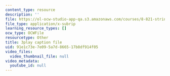 ```yaml
---
content_type: resource
description: ''
file: https://ol-ocw-studio-app-qa.s3.amazonaws.com/courses/8-821-string-theory-and-holographic-duality-fall-2014/91e1c73e7e095a7d866517b8df914f05_14_8tzAd1rA.vtt
file_type: application/x-subrip
learning_resource_types: []
ocw_type: OCWFile
resourcetype: Other
title: 3play caption file
uid: 91e1c73e-7e09-5a7d-8665-17b8df914f05
video_files:
  video_thumbnail_file: null
video_metadata:
  youtube_id: null
---
```

